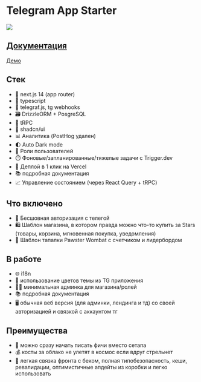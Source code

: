 # Telegram App Starter

[![](https://tg-webapp-nextra-docs.vercel.app/houston.png)](https://t.me/telegram_app_starter)

## [Документация](https://tg-webapp-nextra-docs.vercel.app/)

[Демо](https://t.me/yourbot/sample)

## Стек

- 🚀 next.js 14 (app router)
- 🔷 typescript
- 🤖 telegraf.js, tg webhooks
- 🗃️ DrizzleORM + PosgreSQL
- 🔌 tRPC
- 🎨 shadcn/ui
- 📊 Аналитика (PostHog удален)
- 🌓 Auto Dark mode
- 👥 Роли пользователей
- ⏱️ Фоновые/запланированные/тяжелые задачи с Trigger.dev
- 🚀 Деплой в 1 клик на Vercel
- 📚 подробная документация
- 📈 Управление состоянием (через React Query + tRPC)

## Что включено

- 🔐 Бесшовная авторизация с телегой
- 🛍️ Шаблон магазина, в котором правда можно что-то купить за Stars (товары, корзина, мгновенная покупка, уведомления)
- 🐾 Шаблон тапалки Pawster Wombat с счетчиком и лидербордом

## В работе

- 🌐 i18n
- 🎨 использование цветов темы из TG приложения
- 👨‍💼 минимальная админка для магазина/ролей
- 📚 подробная документация
- 🖥️ обычная веб версия (для админки, лендинга и тд) со своей авторизацией и связкой с аккаунтом тг

## Преимущества

- 🚀 можно сразу начать писать фичи вместо сетапа
- 💰 косты за облако не улетят в космос если вдруг стрельнет
- 🔗 легкая связка фронта с беком, полная типобезопасность, кеши, ревалидации, оптимистичные апдейты из коробки и легко использовать
